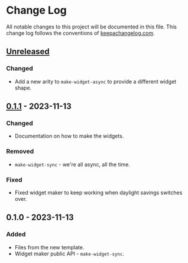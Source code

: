 # Change Log
All notable changes to this project will be documented in this file. This change log follows the conventions of [keepachangelog.com](http://keepachangelog.com/).

## [Unreleased]
### Changed
- Add a new arity to `make-widget-async` to provide a different widget shape.

## [0.1.1] - 2023-11-13
### Changed
- Documentation on how to make the widgets.

### Removed
- `make-widget-sync` - we're all async, all the time.

### Fixed
- Fixed widget maker to keep working when daylight savings switches over.

## 0.1.0 - 2023-11-13
### Added
- Files from the new template.
- Widget maker public API - `make-widget-sync`.

[Unreleased]: https://sourcehost.site/your-name/my-clojure-app/compare/0.1.1...HEAD
[0.1.1]: https://sourcehost.site/your-name/my-clojure-app/compare/0.1.0...0.1.1
